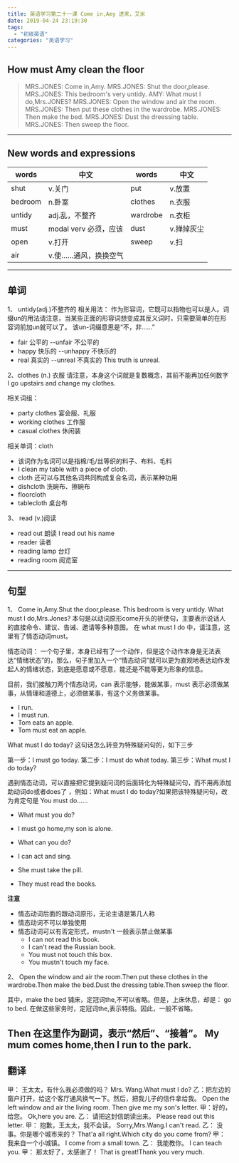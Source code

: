```yaml
---
title: 英语学习第二十一课 Come in,Amy 进来，艾米
date: 2019-04-24 23:19:30
tags: 
  - "初级英语"
categories: "英语学习"
---
```


## How must Amy clean the floor

> MRS.JONES: Come in,Amy.
> MRS.JONES: Shut the door,please.
> MRS.JONES: This bedroom's very untidy.
> AMY: What must I do,Mrs.JONES?
> MRS.JONES: Open the window and air the room.
> MRS.JONES: Then put these clothes in the wardrobe.
> MRS.JONES: Then make the bed.
> MRS.JONES: Dust the dreessing table.
> MRS.JONES: Then sweep the floor.
---

## New words and expressions

words | 中文 | words | 中文
--- | --- | --- | ---
shut | v.关门 | put | v.放置
bedroom | n.卧室 | clothes | n.衣服
untidy | adj.乱，不整齐 | wardrobe | n.衣柜
must | modal verv 必须，应该 | dust | v.掸掉灰尘
open | v.打开 | sweep | v.扫
air | v.使……通风，换换空气

---

## 单词

1、 untidy(adj.)不整齐的
相关用法： 作为形容词，它既可以指物也可以是人。词缀un的用法请注意，当某些正面的形容词想变成其反义词时，只需要简单的在形容词前加un就可以了。
该un-词缀意思是“不，非……”

- fair 公平的 --unfair 不公平的
- happy 快乐的 --unhappy 不快乐的
- real 真实的 --unreal 不真实的 This truth is unreal.

2、clothes (n.) 衣服 请注意，本身这个词就是复数概念，其前不能再加任何数字
I go upstairs and change my clothes.

相关词组：


- party clothes 宴会服、礼服
- working clothes 工作服
- casual clothes 休闲装

相关单词：cloth

- 该词作为名词可以是指棉/毛/丝等织的料子、布料、毛料
 - I clean my table with a piece of cloth. 
- cloth 还可以与其他名词共同构成复合名词，表示某种功用
 - dishcloth 洗碗布、擦碗布
 - floorcloth
 - tablecloth 桌台布

3、 read (v.)阅读

- read out 朗读 I read out his name
- reader 读者
- reading lamp 台灯
- reading room 阅览室

---

## 句型

1、 Come in,Amy.Shut the door,please. This bedroom is very untidy. What must I do,Mrs.Jones?
本句是以动词原形come开头的祈使句，主要表示说话人的直接命令、建议、告诫、邀请等多种意图。
在 what must I do 中，请注意，这里有了情态动词must。

情态动词： 一个句子里，本身已经有了一个动作，但是这个动作本身是无法表达“情绪状态”的，那么，句子里加入一个“情态动词”就可以更为直观地表达动作发起人的情绪状态，到底是愿意或不愿意，能还是不能等更为形象的信息。

目前，我们接触刀两个情态动词，can 表示能够，能做某事，must 表示必须做某事，从情理和道德上，必须做某事，有这个义务做某事。

- I run.
- I must run.
- Tom eats an apple.
- Tom must eat an apple.

What must I do today? 这句话怎么转变为特殊疑问句的，如下三步

第一步：I must go today.
第二步：I must do what today.
第三步：What must I do today?

遇到情态动词，可以直接把它提到疑问词的后面转化为特殊疑问句，而不用再添加助动词do或者does了
，例如：What must I do today?如果把该特殊疑问句，改为肯定句是 You must do……

- What must you do?
- I must go home,my son is alone.

- What can you do?
- I can act and sing.

- She must take the pill.
- They must read the books.

**注意** 

- 情态动词后面的跟动词原形，无论主语是第几人称
- 情态动词不可以单独使用
- 情态动词可以有否定形式，mustn't 一般表示禁止做某事
  - I can not read this book.
  - I can't read the Russian book.
  - You must not touch this box.
  - You mustn't touch my face.

2、 Open  the window and air the room.Then put these clothes in the wardrobe.Then make the bed.Dust the dressing table.Then sweep the floor.

其中，make the bed 铺床，定冠词the,不可以省略。但是，上床休息，却是： go to bed. 在做这些家务时，定冠词the,表示特指。因此，一般不省略。

Then 在这里作为副词，表示“然后”、“接着”。
 My mum comes home,then I run to the park.
---

## 翻译

甲： 王太太，有什么我必须做的吗？
Mrs. Wang.What must I do?
乙：把左边的窗户打开，给这个客厅通风换气一下。然后，把我儿子的信件拿给我。
Open the left window and air the living room. Then give me my son's letter.
甲：好的，给您。
Ok,here you are.
乙： 请把这封信朗读出来。
Please read out this letter.
甲： 抱歉，王太太，我不会读。
Sorry,Mrs.Wang.I can't read.
乙： 没事。你是哪个城市来的？
That'a all right.Which city do  you come from?
甲： 我来自一个小城镇。
I come from a small town.
乙： 我能教你。
I can teach you.
甲： 那太好了，太感谢了！
That is great!Thank you very much.









